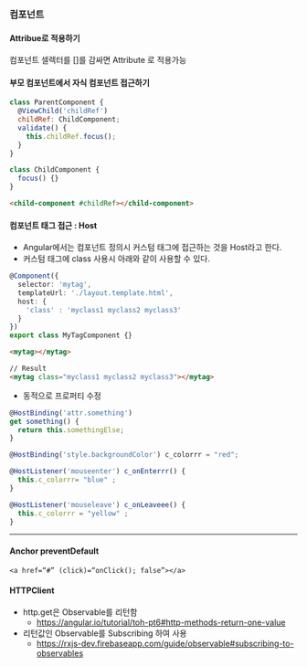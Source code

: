 ### 컴포넌트
#### Attribue로 적용하기
컴포넌트 셀렉터를 []를 감싸면 Attribute 로 적용가능

#### 부모 컴포넌트에서 자식 컴포넌트 접근하기
```js
class ParentComponent {
  @ViewChild('childRef')
  childRef: ChildComponent;
  validate() {
    this.childRef.focus();
  }
}

class ChildComponent {
  focus() {}
}
```
```html
<child-component #childRef></child-component>
```
#### 컴포넌트 태그 접근 : Host
- Angular에서는 컴포넌트 정의시 커스텀 태그에 접근하는 것을 Host라고 한다.
- 커스텀 태그에 class 사용시 아래와 같이 사용할 수 있다.
```ts
@Component({
  selector: 'mytag',
  templateUrl: './layout.template.html',
  host: {
    'class' : 'myclass1 myclass2 myclass3'
  }
})
export class MyTagComponent {}
```
```html
<mytag></mytag>

// Result
<mytag class="myclass1 myclass2 myclass3"></mytag>
```
- 동적으로 프로퍼티 수정
```ts
@HostBinding('attr.something') 
get something() { 
  return this.somethingElse; 
}

@HostBinding('style.backgroundColor') c_colorrr = "red"; 

@HostListener('mouseenter') c_onEnterrr() {
  this.c_colorrr= "blue" ;
}

@HostListener('mouseleave') c_onLeaveee() {
  this.c_colorrr = "yellow" ;
} 
```
***


#### Anchor preventDefault
`<a href=“#” (click)=“onClick(); false”></a>`

#### HTTPClient
- http.get은 Observable를 리턴함
  - https://angular.io/tutorial/toh-pt6#http-methods-return-one-value
- 리턴값인 Observable를 Subscribing 하여 사용
  - https://rxjs-dev.firebaseapp.com/guide/observable#subscribing-to-observables